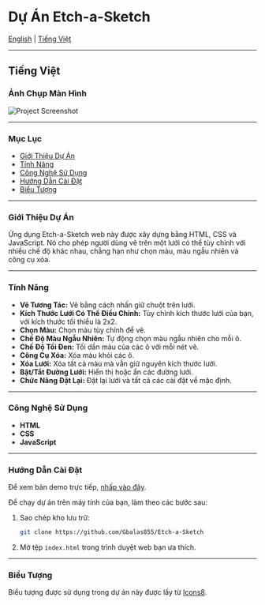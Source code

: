 # Dự Án Etch-a-Sketch

[English](./README.md) | [Tiếng Việt](./README_vi.md)

---

## <a name="tiếng-việt"></a>Tiếng Việt

### Ảnh Chụp Màn Hình

![Project Screenshot](https://imgur.com/dib4cUy.png)

---

### Mục Lục

- [Giới Thiệu Dự Án](#giới-thiệu-dự-án)
- [Tính Năng](#tính-năng)
- [Công Nghệ Sử Dụng](#công-nghệ-sử-dụng)
- [Hướng Dẫn Cài Đặt](#hướng-dẫn-cài-đặt)
- [Biểu Tượng](#biểu-tượng)

---

### Giới Thiệu Dự Án

Ứng dụng Etch-a-Sketch web này được xây dựng bằng HTML, CSS và JavaScript. Nó cho phép người dùng vẽ trên một lưới có thể tùy chỉnh với nhiều chế độ khác nhau, chẳng hạn như chọn màu, màu ngẫu nhiên và công cụ xóa.

---

### Tính Năng

- **Vẽ Tương Tác:** Vẽ bằng cách nhấn giữ chuột trên lưới.
- **Kích Thước Lưới Có Thể Điều Chỉnh:** Tùy chỉnh kích thước lưới của bạn, với kích thước tối thiểu là 2x2.
- **Chọn Màu:** Chọn màu tùy chỉnh để vẽ.
- **Chế Độ Màu Ngẫu Nhiên:** Tự động chọn màu ngẫu nhiên cho mỗi ô.
- **Chế Độ Tối Đen:** Tối dần màu của các ô với mỗi nét vẽ.
- **Công Cụ Xóa:** Xóa màu khỏi các ô.
- **Xóa Lưới:** Xóa tất cả màu mà vẫn giữ nguyên kích thước lưới.
- **Bật/Tắt Đường Lưới:** Hiển thị hoặc ẩn các đường lưới.
- **Chức Năng Đặt Lại:** Đặt lại lưới và tất cả các cài đặt về mặc định.

---

### Công Nghệ Sử Dụng

- **HTML**
- **CSS**
- **JavaScript**

---

### Hướng Dẫn Cài Đặt

Để xem bản demo trực tiếp, [nhấp vào đây](https://gbalas855.github.io/Etch-a-Sketch/).

Để chạy dự án trên máy tính của bạn, làm theo các bước sau:

1. Sao chép kho lưu trữ:

   ```bash
   git clone https://github.com/Gbalas855/Etch-a-Sketch
   ```

2. Mở tệp `index.html` trong trình duyệt web bạn ưa thích.

---

### Biểu Tượng

Biểu tượng được sử dụng trong dự án này được lấy từ [Icons8](https://icons8.com).
